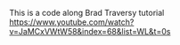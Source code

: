 This is a code along Brad Traversy tutorial
https://www.youtube.com/watch?v=JaMCxVWtW58&index=68&list=WL&t=0s
